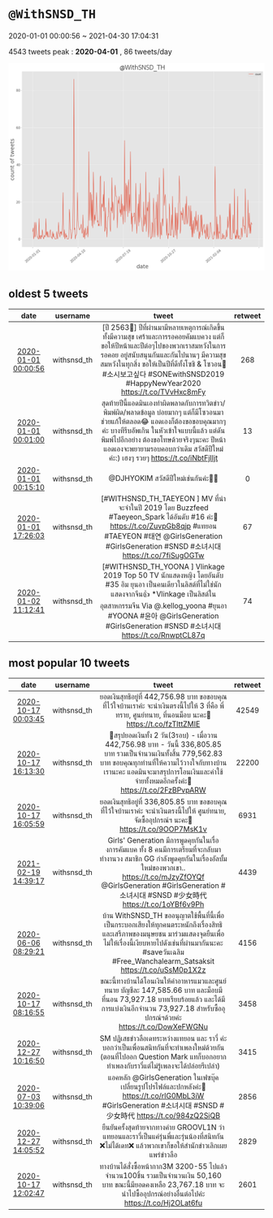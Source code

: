# `@WithSNSD_TH`

2020-01-01 00:00:56 ~ 2021-04-30 17:04:31

4543 tweets
peak : __2020-04-01__ , 86 tweets/day

![count](https://raw.githubusercontent.com/nozomiyamada/twitter_analysis/main/graphs/@tweets/WithSNSD_TH_count.png)

## oldest 5 tweets

|date|username|tweet|retweet|
|:-:|:-:|:-:|:-:|
|[2020-01-01 00:00:56](https://twitter.com/WithSNSD_TH/status/1212056053463957505)|withsnsd_th|[ปี 2563🎉] ปีที่ผ่านมามีหลายเหตุการณ์เกิดขึ้นทั้งมีความสุข เศร้าและการรอคอยคัมแบควง แต่ก็ขอให้ปีหน้าและปีต่อๆไปของพวกเราสมหวังในการรอคอย อยู่สนับสนุนกันและกันไปนานๆ มีความสุข สมหวังในทุกสิ่ง ขอให้เป็นปีที่ดีทั้งโซชิ &amp; โซวอน💖  #소시보고싶다  #SONEwithSNSD2019  #HappyNewYear2020  https://t.co/TVvHxc8mFy|268|
|[2020-01-01 00:01:00](https://twitter.com/WithSNSD_TH/status/1212056069549129728)|withsnsd_th|สุดท้ายปีนี้แอดมินเองทำผิดพลาดกับการทวิตข่าว/พิมพ์ผิด/พลาดข้อมูล บ่อยมากๆ แต่ก็มีโซวอนมาช่วยแก้ให้ตลอด😂 แอดเองก็ต้องขอขอบคุณมากๆค่ะ บางทีรีบอัพเกิน ในหัวเข้าใจแบบนี้แล้ว แต่ดันพิมพ์ไปอีกอย่าง ต้องขอโทษด้วยจริงๆนะคะ ปีหน้าแอดเองจะพยายามรอบคอบกว่าเดิม   สวัสดีปีใหม่ค่ะ:) เฮงๆ รวยๆ  https://t.co/iNbtFjIIjt|13|
|[2020-01-01 00:15:10](https://twitter.com/WithSNSD_TH/status/1212059632580972544)|withsnsd_th|@DJHYOKIM สวัสดีปีใหม่เช่นกันค่ะ🎉💖|0|
|[2020-01-01 17:26:03](https://twitter.com/WithSNSD_TH/status/1212319063055060993)|withsnsd_th|[#WITHSNSD_TH_TAEYEON ] MV ที่น่าจะจำในปี 2019 โดย Buzzfeed #Taeyeon_Spark ได้อันดับ #16 ค่ะ🤩   https://t.co/ZuvpGb8qjp  #แทยอน #TAEYEON #태연  @GirlsGeneration #GirlsGeneration #SNSD #소녀시대  https://t.co/7fiSugOGTw|67|
|[2020-01-02 11:12:41](https://twitter.com/WithSNSD_TH/status/1212587492542537728)|withsnsd_th|[#WITHSNSD_TH_YOONA ] Vlinkage 2019 Top 50 TV นักแสดงหญิง โดยอันดับ #35 อิม ยุนอา เป็นคนเดียวในลิสต์ที่ไม่ใช่นักแสดงจากจีน👍  *Vlinkage เป็นลิสต์ในอุตสาหกรรมจีน Via @.kellog_yoona  #ยุนอา #YOONA #윤아 @GirlsGeneration #GirlsGeneration #SNSD #소녀시대  https://t.co/RnwptCL87q|74|

## most popular 10 tweets

|date|username|tweet|retweet|
|:-:|:-:|:-:|:-:|
|[2020-10-17 00:03:45](https://twitter.com/WithSNSD_TH/status/1317149241412780032)|withsnsd_th|ยอดเงินสุทธิ​อยู่ที่ 442,756.98 บาท  ขอขอบคุณที่ไว้ใจบ้านเราค่ะ จะนำเงินตรงนี้ไปให้ 3 ที่คือ พี่ทราย, ศูนย์ทนาย, ที่นอนม็อบ นะคะ🙏  https://t.co/fzTlttZMIE|42549|
|[2020-10-17 16:13:30](https://twitter.com/WithSNSD_TH/status/1317393289989955585)|withsnsd_th|📣สรุปยอดเงินทั้ง 2 วัน(3รอบ)   - เมื่อวาน 442,756.98 บาท - วันนี้ 336,805.85 บาท  รวมเป็นจำนวนเงินทั้งสิ้น 779,562.83 บาท  ขอบคุณทุกท่านที่ให้ความไว้วางใจกับทางบ้านเรานะคะ แอดมินจะมาสรุปการโอนเงินและค่าใช้จ่ายทั้งหมดอีกครั้งค่ะ🙏  https://t.co/2FzBPvpARW|22200|
|[2020-10-17 16:05:59](https://twitter.com/WithSNSD_TH/status/1317391394542022657)|withsnsd_th|ยอดเงินสุทธิ​อยู่ที่ 336,805.85 บาท  ขอขอบคุณที่ไว้ใจบ้านเราค่ะ จะนำเงินตรงนี้ไปให้ ศูนย์ทนาย, จัดซื้ออุปกรณ์​ฯ นะคะ🙏  https://t.co/9OOP7MsK1v|6931|
|[2021-02-19 14:39:17](https://twitter.com/WithSNSD_TH/status/1362668061187182592)|withsnsd_th|Girls' Generation มีการพูดคุยกันในเรื่องการคัมแบค ทั้ง 8 คนมีการเตรียมที่จะกลับมาทำงานวง สมาชิก GG กำลังพูดคุยกันในเรื่องอัลบั้มใหม่ของพวกเขา..   https://t.co/mJzyZfOYQf  @GirlsGeneration #GirlsGeneration #소녀시대 #SNSD #少女時代  https://t.co/1oYBf6v9Ph|4439|
|[2020-06-06 08:29:21](https://twitter.com/WithSNSD_TH/status/1269078893132017664)|withsnsd_th|บ้าน WithSNSD_TH ขออนุญาตใช้พื้นที่นี้เพื่อเป็นกระบอกเสียงให้ทุกคนตระหนักถึงเรื่องสิทธิและเสรีภาพของมนุษยชน   มาร่วมแสดงจุดยืนเพื่อไม่ให้เรื่องนี้เงียบหายไปดังเช่นที่ผ่านมากันนะคะ   #saveวันเฉลิม #Free_Wanchalearm_Satsaksit  https://t.co/uSsM0p1X2z|4156|
|[2020-10-17 08:16:55](https://twitter.com/WithSNSD_TH/status/1317273349936967680)|withsnsd_th|ขณะนี้ทางบ้านได้โอนเงินให้ค่าอาหารแมวและศูนย์ทนาย บัญชีละ 147,585.66 บาท และม็อบมีที่นอน 73,927.18 บาทเรียบร้อยแล้ว และได้มีการแบ่งเงินอีกจำนวน 73,927.18 สำหรับซื้ออุปกรณ์ฯด้วยค่ะ  https://t.co/DowXeFWGNu|3458|
|[2020-12-27 10:16:50](https://twitter.com/WithSNSD_TH/status/1343033070375424000)|withsnsd_th|SM ปฏิเสธ​ข่าวลือเดทระหว่างแทยอน และ ราวี่ ค่ะ บอกว่าเป็นเพื่อนสนิทกันที่จะทำเพลงใหม่ด้วยกัน  (ตอนที่ไปออก Question​ Mark แทก็บอกอยากทำเพลงกับราวี่แต่ไม่รู้เพลงจะได้ปล่อยรึเปล่า)|3415|
|[2020-07-03 10:39:06](https://twitter.com/WithSNSD_TH/status/1278896020370255873)|withsnsd_th|แอคหลัก @GirlsGeneration ในเฟซบุ๊​คเปลี่ยนรูปโปรไฟล์และปกหลังค่ะ👀  https://t.co/rlG0MbL3iW  #GirlsGeneration #소녀시대 #SNSD #少女時代  https://t.co/984zQ2SiQB|2856|
|[2020-12-27 14:05:52](https://twitter.com/WithSNSD_TH/status/1343090707704102912)|withsnsd_th|ยืนยันครั้งสุดท้ายจากทางค่าย GROOVL1N ว่าแทยอนและราวี่เป็นแค่รุ่นพี่และรุ่นน้องที่สนิทกัน ❌ไม่ได้เดท❌  แล้วพวกเขาก็ขอให้สำนักข่าวเลิกเผยแพร่ข่าวลือ|2829|
|[2020-10-17 12:02:47](https://twitter.com/WithSNSD_TH/status/1317330192994480128)|withsnsd_th|ทางบ้านได้สั่งซื้อหน้ากาก3M 3200-55 ไปแล้วจำนวน100ชิ้น รวมเป็นจำนวนเงิน 50,160 บาท ขณะนี้มียอดคงเหลือ 23,767.18 บาท จะนำไปซื้ออุปกรณ์อย่างอื่นต่อไปค่ะ  https://t.co/Hj2OLat6fu|2601|